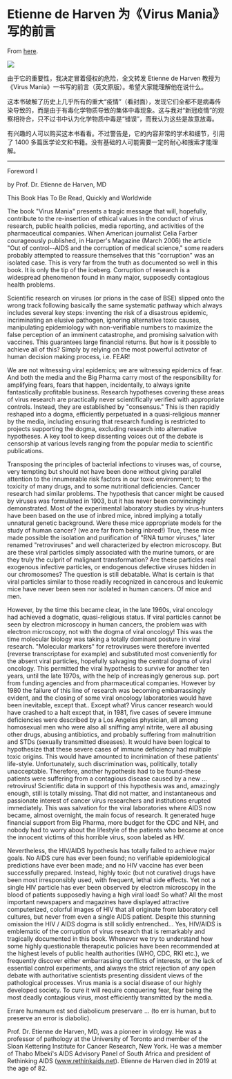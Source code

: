 # Etienne de Harven 为《Virus Mania》写的前言

From [here](https://yinwang1.substack.com/p/etienne-de-harven-virus-mania).

![](https://substackcdn.com/image/fetch/w_1456,c_limit,f_auto,q_auto:good,fl_progressive:steep/https%3A%2F%2Fsubstack-post-media.s3.amazonaws.com%2Fpublic%2Fimages%2F407440e1-cc94-490e-bcb4-76edce397771_450x640.jpeg)

由于它的重要性，我决定冒着侵权的危险，全文转发 Etienne de Harven 教授为《Virus Mania》一书写的前言（英文原版）。希望大家能理解他在说什么。

这本书破解了历史上几乎所有的重大“疫情”（看封面），发现它们全都不是病毒传染导致的，而是由于有毒化学物质导致的集体中毒现象。这与我对“新冠疫情”的观察相符合，只不过书中认为化学物质中毒是“错误”，而我认为这些是故意放毒。

有兴趣的人可以购买这本书看看。不过警告是，它的内容非常的学术和细节，引用了 1400 多篇医学论文和书籍。没有基础的人可能需要一定的耐心和搜索才能理解。

* * *

Foreword I

by Prof. Dr. Etienne de Harven, MD

This Book Has To Be Read, Quickly and Worldwide

The book "Virus Mania" presents a tragic message that will, hopefully, contribute to the re-insertion of ethical values in the conduct of virus research, public health policies, media reporting, and activities of the pharmaceutical companies. When American journalist Celia Farber courageously published, in Harper's Magazine (March 2006) the article "Out of control--AIDS and the corruption of medical science," some readers probably attempted to reassure themselves that this "corruption" was an isolated case. This is very far from the truth as documented so well in this book. It is only the tip of the iceberg. Corruption of research is a widespread phenomenon found in many major, supposedly contagious health problems.

Scientific research on viruses (or prions in the case of BSE) slipped onto the wrong track following basically the same systematic pathway which always includes several key steps: inventing the risk of a disastrous epidemic, incriminating an elusive pathogen, ignoring alternative toxic causes, manipulating epidemiology with non-verifiable numbers to maximize the false perception of an imminent catastrophe, and promising salvation with vaccines. This guarantees large financial returns. But how is it possible to achieve all of this? Simply by relying on the most powerful activator of human decision making process, i.e. FEAR!

We are not witnessing viral epidemics; we are witnessing epidemics of fear. And both the media and the Big Pharma carry most of the responsibility for amplifying fears, fears that happen, incidentally, to always ignite fantastically profitable business. Research hypotheses covering these areas of virus research are practically never scientifically verified with appropriate controls. Instead, they are established by "consensus." This is then rapidly reshaped into a dogma, efficiently perpetuated in a quasi-religious manner by the media, including ensuring that research funding is restricted to projects supporting the dogma, excluding research into alternative hypotheses. A key tool to keep dissenting voices out of the debate is censorship at various levels ranging from the popular media to scientific publications.

Transposing the principles of bacterial infections to viruses was, of course, very tempting but should not have been done without giving parallel attention to the innumerable risk factors in our toxic environment; to the toxicity of many drugs, and to some nutritional deficiencies. Cancer research had similar problems. The hypothesis that cancer might be caused by viruses was formulated in 1903, but it has never been convincingly demonstrated. Most of the experimental laboratory studies by virus-hunters have been based on the use of inbred mice, inbred implying a totally unnatural genetic background. Were these mice appropriate models for the study of human cancer? (we are far from being inbred!) True, these mice made possible the isolation and purification of "RNA tumor viruses," later renamed "retroviruses" and well characterized by electron microscopy. But are these viral particles simply associated with the murine tumors, or are they truly the culprit of malignant transformation? Are these particles real exogenous infective particles, or endogenous defective viruses hidden in our chromosomes? The question is still debatable. What is certain is that viral particles similar to those readily recognized in cancerous and leukemic mice have never been seen nor isolated in human cancers. Of mice and men.

However, by the time this became clear, in the late 1960s, viral oncology had achieved a dogmatic, quasi-religious status. If viral particles cannot be seen by electron microscopy in human cancers, the problem was with electron microscopy, not with the dogma of viral oncology! This was the time molecular biology was taking a totally dominant posture in viral research. "Molecular markers" for retroviruses were therefore invented (reverse transcriptase for example) and substituted most conveniently for the absent viral particles, hopefully salvaging the central dogma of viral oncology. This permitted the viral hypothesis to survive for another ten years, until the late 1970s, with the help of increasingly generous sup. port from funding agencies and from pharmaceutical companies. However by 1980 the failure of this line of research was becoming embarrassingly evident, and the closing of some viral oncology laboratories would have been inevitable, except that.. Except what? Virus cancer research would have crashed to a halt except that, in 1981, five cases of severe immune deficiencies were described by a Los Angeles physician, all among homosexual men who were also all sniffing amyl nitrite, were all abusing other drugs, abusing antibiotics, and probably suffering from malnutrition and STDs (sexually transmitted diseases). It would have been logical to hypothesize that these severe cases of immune deficiency had multiple toxic origins. This would have amounted to incrimination of these patients' life-style. Unfortunately, such discrimination was, politically, totally unacceptable. Therefore, another hypothesis had to be found-these patients were suffering from a contagious disease caused by a new ... retrovirus! Scientific data in support of this hypothesis was and, amazingly enough, still is totally missing. That did not matter, and instantaneous and passionate interest of cancer virus researchers and institutions erupted immediately. This was salvation for the viral laboratories where AIDS now became, almost overnight, the main focus of research. It generated huge financial support from Big Pharma, more budget for the CDC and NIH, and nobody had to worry about the lifestyle of the patients who became at once the innocent victims of this horrible virus, soon labeled as HIV.

Nevertheless, the HIV/AIDS hypothesis has totally failed to achieve major goals. No AIDS cure has ever been found; no verifiable epidemiological predictions have ever been made; and no HIV vaccine has ever been successfully prepared. Instead, highly toxic (but not curative) drugs have been most irresponsibly used, with frequent, lethal side effects. Yet not a single HIV particle has ever been observed by electron microscopy in the blood of patients supposedly having a high viral load! So what? All the most important newspapers and magazines have displayed attractive computerized, colorful images of HIV that all originate from laboratory cell cultures, but never from even a single AIDS patient. Despite this stunning omission the HIV / AIDS dogma is still solidly entrenched… Yes, HIV/AIDS is emblematic of the corruption of virus research that is remarkably and tragically documented in this book. Whenever we try to understand how some highly questionable therapeutic policies have been recommended at the highest levels of public health authorities (WHO, CDC, RKI etc.), we frequently discover either embarrassing conflicts of interests, or the lack of essential control experiments, and always the strict rejection of any open debate with authoritative scientists presenting dissident views of the pathological processes. Virus mania is a social disease of our highly developed society. To cure it will require conquering fear, fear being the most deadly contagious virus, most efficiently transmitted by the media.

Errare humanum est sed diabolicum preservare ... (to err is human, but to preserve an error is diabolic).

Prof. Dr. Etienne de Harven, MD, was a pioneer in virology. He was a professor of pathology at the University of Toronto and member of the Sloan Kettering Institute for Cancer Research, New York. He was a member of Thabo Mbeki's AIDS Advisory Panel of South Africa and president of Rethinking AIDS (www.rethinkaids.net). Etienne de Harven died in 2019 at the age of 82.
